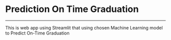 # Prediction On Time Graduation
---
This is web app using Streamlit that using chosen Machine Learning model to Predict On-Time Graduation
